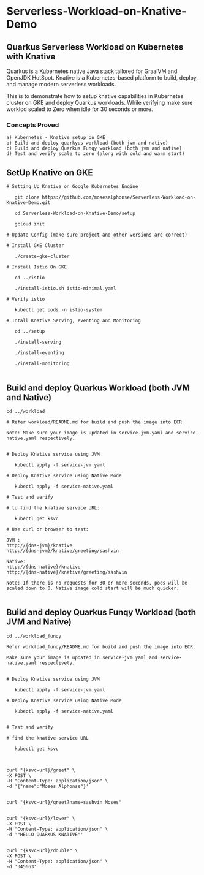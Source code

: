 # Serverless-Workload-on-Knative-Demo

## Quarkus Serverless Workload on Kubernetes with Knative

Quarkus is a Kubernetes native Java stack tailored for GraalVM and OpenJDK HotSpot. Knative is a Kubernetes-based platform to build, deploy, and manage modern serverless workloads. 

This is to demonstrate how to setup knative capabilities in Kubernetes cluster on GKE and deploy Quarkus workloads. While verifying make sure worklod scaled to Zero when idle for 30 seconds or more.

### Concepts Proved

```
a) Kubernetes - Knative setup on GKE
b) Build and deploy quarkyus workload (both jvm and native)
c) Build and deploy Quarkus Funqy workload (both jvm and native)
d) Test and verify scale to zero (along with cold and warm start)

```

## SetUp Knative on GKE

```
# Setting Up Knative on Google Kubernetes Engine
 
   git clone https://github.com/mosesalphonse/Serverless-Workload-on-Knative-Demo.git

   cd Serverless-Workload-on-Knative-Demo/setup

   gcloud init

# Update Config (make sure project and other versions are correct)

# Install GKE Cluster

   ./create-gke-cluster

# Install Istio On GKE

   cd ../istio

   ./install-istio.sh istio-minimal.yaml

# Verify istio

   kubectl get pods -n istio-system

# Intall Knative Serving, eventing and Monitoring

   cd ../setup

   ./install-serving

   ./install-eventing

   ./install-monitoring
   
```

## Build and deploy Quarkus Workload (both JVM and Native)

```
cd ../workload

# Refer workload/README.md for build and push the image into ECR

Note: Make sure your image is updated in service-jvm.yaml and service-native.yaml respectively.


# Deploy Knative service using JVM

   kubectl apply -f service-jvm.yaml

# Deploy Knative service using Native Mode

   kubectl apply -f service-native.yaml

# Test and verify

# to find the knative service URL:

   kubectl get ksvc

# Use curl or browser to test:

JVM :
http://{dns-jvm}/knative
http://{dns-jvm}/knative/greeting/sashvin

Native:
http://{dns-native}/knative
http://{dns-native}/knative/greeting/sashvin

Note: If there is no requests for 30 or more seconds, pods will be scaled down to 0. Native image cold start will be much quicker.
   
```

## Build and deploy Quarkus Funqy Workload (both JVM and Native)

```
cd ../workload_funqy

Refer workload_funqy/README.md for build and push the image into ECR.

Make sure your image is updated in service-jvm.yaml and service-native.yaml respectively.


# Deploy Knative service using JVM

   kubectl apply -f service-jvm.yaml

# Deploy Knative service using Native Mode

   kubectl apply -f service-native.yaml


# Test and verify

# find the knative service URL

   kubectl get ksvc



curl "{ksvc-url}/greet" \
-X POST \
-H "Content-Type: application/json" \
-d '{"name":"Moses Alphonse"}'


curl "{ksvc-url}/greet?name=sashvin Moses"


curl "{ksvc-url}/lower" \
-X POST \
-H "Content-Type: application/json" \
-d '"HELLO QUARKUS KNATIVE"'


curl "{ksvc-url}/double" \
-X POST \
-H "Content-Type: application/json" \
-d '345663'

   
```
